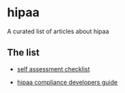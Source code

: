 # hipaa
 A curated list of articles about hipaa
 
## The list
 
* [self assessment checklist](https://catalyze.io/hipaa-self-assessment-checklist)
 
* [hipaa compliance developers guide](https://github.com/truevault/hipaa-compliance-developers-guide)
